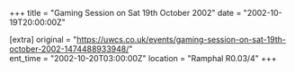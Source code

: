 +++
title = "Gaming Session on Sat 19th October 2002"
date = "2002-10-19T20:00:00Z"

[extra]
original = "https://uwcs.co.uk/events/gaming-session-on-sat-19th-october-2002-1474488933948/"    
ent_time = "2002-10-20T03:00:00Z"
location = "Ramphal R0.03/4"
+++



